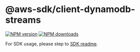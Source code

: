 # @aws-sdk/client-dynamodb-streams

[![NPM version](https://img.shields.io/npm/v/@aws-sdk/client-dynamodb-streams/rc.svg)](https://www.npmjs.com/package/@aws-sdk/client-dynamodb-streams)
[![NPM downloads](https://img.shields.io/npm/dm/@aws-sdk/client-dynamodb-streams.svg)](https://www.npmjs.com/package/@aws-sdk/client-dynamodb-streams)

For SDK usage, please step to [SDK readme](https://github.com/aws/aws-sdk-js-v3).

